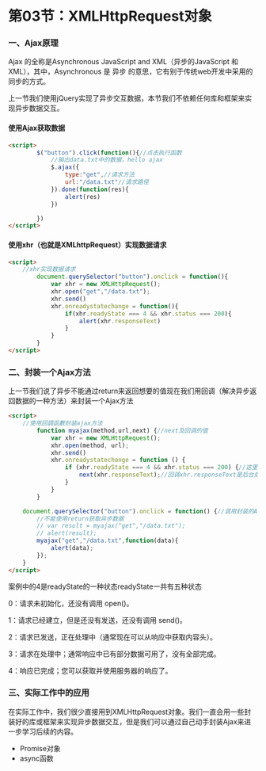 # 第03节：XMLHttpRequest对象

### 一、Ajax原理

Ajax 的全称是Asynchronous JavaScript and XML（异步的JavaScript 和 XML），其中，Asynchronous 是 异步 的意思，它有别于传统web开发中采用的同步的方式。

上一节我们使用jQuery实现了异步交互数据，本节我们不依赖任何库和框架来实现异步数据交互。

#### 使用Ajax获取数据
``` html
<script>
        $("button").click(function(){//点击执行函数
            //输出data.txt中的数据，hello ajax
            $.ajax({
                type:"get",//请求方法
                url:"/data.txt"//请求路径
            }).done(function(res){
                alert(res)
            })

        })
</script>
```


 #### 使用xhr（也就是XMLhttpRequest）实现数据请求
``` html
<script>
    //xhr实现数据请求
        document.querySelector("button").onclick = function(){
            var xhr = new XMLHttpRequest();
            xhr.open("get","/data.txt");
            xhr.send()
            xhr.onreadystatechange = function(){
                if(xhr.readyState === 4 && xhr.status === 200){
                    alert(xhr.responseText)
                }
            }
        }
</script>
```



### 二、封装一个Ajax方法

上一节我们说了异步不能通过return来返回想要的值现在我们用回调（解决异步返回数据的一种方法）来封装一个Ajax方法

``` html
<script>
    //使用回調函數封装ajax方法
        function myajax(method,url,next) {//next及回调的值
            var xhr = new XMLHttpRequest();
            xhr.open(method, url);
            xhr.send()
            xhr.onreadystatechange = function () {
                if (xhr.readyState === 4 && xhr.status === 200) {//这里的4是readystate的一种状态
                    next(xhr.responseText);//回调xhr.responseText是后台处理过的字符串
                }
            }
        }

    document.querySelector("button").onclick = function() {//调用封装的Ajax
        //不能使用return获取异步数据
        // var result = myajax("get","/data.txt");
        // alert(result);
        myajax("get","/data.txt",function(data){
            alert(data);
        });
    }
</script>
```
案例中的4是readyState的一种状态readyState一共有五种状态

0：请求未初始化，还没有调用 open()。

1：请求已经建立，但是还没有发送，还没有调用 send()。

2：请求已发送，正在处理中（通常现在可以从响应中获取内容头）。

3：请求在处理中；通常响应中已有部分数据可用了，没有全部完成。

4：响应已完成；您可以获取并使用服务器的响应了。




### 三、实际工作中的应用

在实际工作中，我们很少直接用到XMLHttpRequest对象。我们一直会用一些封装好的库或框架来实现异步数据交互，但是我们可以通过自己动手封装Ajax来进一步学习后续的内容。

* Promise对象
* async函数